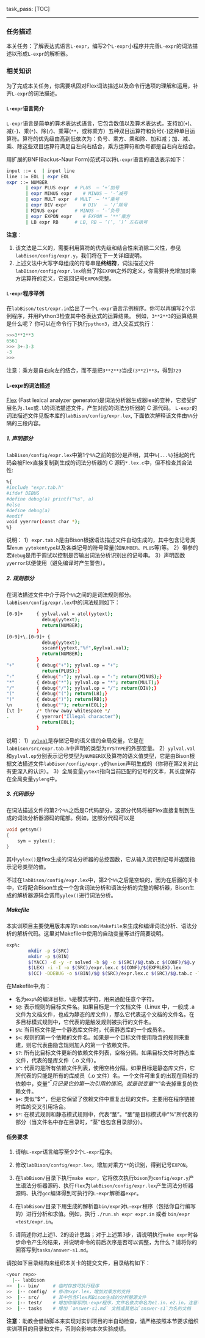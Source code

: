 task_pass: [TOC]

---

### 任务描述


本关任务：了解表达式语言`L-expr`，编写2个`L-expr`小程序并完善`L-expr`的词法描述以形成`L-expr`的解析器。


### 相关知识

为了完成本关任务，你需要巩固对Flex词法描述以及命令行选项的理解和运用，补齐`L-expr`的词法描述。

#### `L-expr`语言简介
`L-expr`语言是简单的算术表达式语言，它包含数值以及算术表达式，支持加(`+`)、减(`-`)、乘(`*`)、除(`/`)、乘幂(`**`，或称乘方）五种双目运算符和负号(`-`)这种单目运算符。算符的优先级由高到低依次为：负号、乘方、乘和除、加和减；加、减、乘、除这些双目运算符满足自左向右结合，乘方运算符和负号都是自右向左结合。

用扩展的BNF(Backus-Naur Form)范式可以将`L-expr`语言的语法表示如下：
```bash
input ::= ε  | input line
line ::= EOL | expr EOL
expr ::= NUMBER 
       | expr PLUS expr	 # PLUS  – ‘+’加号
       | expr MINUS expr	# MINUS – ‘-’减号
       | expr MULT expr	 # MULT  – ‘*’乘号
       | expr DIV expr      # DIV   – ‘/’除号
       | MINUS expr		 # MINUS – ‘-’负号
       | expr EXPON expr    # EXPON – ‘**’乘方
       | LB expr RB	     # LB, RB – ‘(’, ’)’ 左右括号
```

**注意**：
1. 该文法是二义的，需要利用算符的优先级和结合性来消除二义性，参见`labBison/config/expr.y`，我们将在下一关详细说明。
2. 上述文法中大写字母组成的符号串是**终结符**，词法描述文件 `labBison/config/expr.lex`给出了除`EXPON`之外的定义，你需要补充增加对乘方运算符的定义，它返回记号`EXPON`完整。

#### `L-expr`程序举例
在`labBison/test/expr.in`给出了一个`L-expr`语言示例程序。你可以再编写2个示例程序，并用Python3检查其中各表达式的运算结果。
例如，`3**2**3`的运算结果是什么呢？
你可以在命令行下执行`python3`，进入交互式执行：
```python
>>>3**2**3
6561
>>> 3+-3-3
-3
>>>
```
注意：乘方是自右向左的结合，而不是把`3**2**3`当成`(3**2)**3`，得到`729`

#### L-expr的词法描述
[Flex](https://github.com/westes/flex) (Fast lexical analyzer generator)是词法分析器生成器lex的变种，它接受扩展名为`.lex`或`.l`的词法描述文件，产生对应的词法分析器的 C 源代码。
`L-expr`的词法描述文件见版本库的`labBison/config/expr.lex`, 下面依次解释该文件由`%%`分隔的三段内容。
##### 1. 声明部分
`labBison/config/expr.lex`中第1个`%%`之前的部分是声明，其中`%{...%}`括起的代码会被Flex直接复制到生成的词法分析器的 C 源码`*.lex.c`中，但不检查其合法性:
```bash
%{
#include "expr.tab.h"
#ifdef DEBUG
#define debug(a) printf("%s", a)
#else
#define debug(a) 
#endif
void yyerror(const char *);
%}
```
说明：
1）`expr.tab.h`是由Bison根据语法描述文件自动生成的，其中包含记号类型`enum yytokentype`以及各类记号的符号常量(如`NUMBER`、`PLUS`等)等。
2）带参的宏`debug`是用于调试以控制是否输出词法分析识别出的记号串。
3）声明函数`yyerror`以便使用（避免编译时产生警告）。

##### 2. 规则部分
在词法描述文件中介于两个`%%`之间的是词法规则部分。`labBison/config/expr.lex`中的词法规则如下：
```bash
[0-9]+     { yylval.val = atol(yytext);
             debug(yytext);
             return(NUMBER);
           }
[0-9]+\.[0-9]+ {
             debug(yytext);
             sscanf(yytext,"%f",&yylval.val);
             return(NUMBER);
           }
"+"        { debug("+"); yylval.op = "+";
             return(PLUS);}
"-"        { debug("-"); yylval.op = "-"; return(MINUS);}
"*"        { debug("*"); yylval.op = "*"; return(MULT);}
"/"        { debug("/"); yylval.op = "/"; return(DIV);}
"("        { debug("("); return(LB);}
")"        { debug(")"); return(RB);}
\n         { debug(""); return(EOL);}
[\t ]*     /* throw away whitespace */
.          { yyerror("Illegal character");
             return(EOL);
           }

```
说明：
1）[`yylval`](https://www.gnu.org/software/bison/manual/html_node/Token-Values.html)是存储记号的语义值的全局变量，它是在`labBison/src/expr.tab.h`中声明的类型为`YYSTYPE`的外部变量。
2）`yylval.val`和`yylval.op`分别表示记号类型为`NUMBER`以及算符的语义值类型，它是由Bison根据文法描述文件`labBison/config/expr.y`的`%union`声明生成的（你将在第2关对此有更深入的认识）。
3）全局变量`yytext`指向当前匹配的记号的文本，其长度保存在全局变量`yyleng`中。

##### 3. 代码部分
在词法描述文件的第2个`%%`之后是C代码部分，这部分代码将被Flex直接复制到生成的词法分析器源码的尾部。例如，这部分代码可以是
```c
void getsym()
{
	sym = yylex();
}
```
其中`yylex()`是flex生成的词法分析器的总控函数，它从输入流识别记号并返回指示记号类型的值。

不过在`labBison/config/expr.lex`中，第2个`%%`之后是空缺的，因为在后面的关卡中，它将配合Bison生成一个包含词法分析和语法分析的完整的解析器，Bison生成的解析器源码会调用`yylex()`进行词法分析。

##### Makefile
本实训项目主要使用版本库的`labBison/Makefile`来生成和编译词法分析、语法分析的解析代码。这里对Makefile中使用的自动变量等进行简要说明。
```bash
exp%:
        mkdir -p $(SRC)
        mkdir -p $(BIN)
        $(YACC) -d -y -r solved -b $@ -o $(SRC)/$@.tab.c $(CONF)/$@.y
        $(LEX) -i -I -o $(SRC)/expr.lex.c $(CONF)/$(EXPRLEX).lex
        $(CC) -DDEBUG -o $(BIN)/$@ $(SRC)/expr.lex.c $(SRC)/$@.tab.c -lfl -lm
```
在Makefile中,有：
- 名为`exp%`的编译目标，`%`是模式字符，用来通配任意个字符。
- `$@`: 表示规则的目标文件名。如果目标是一个文档文件（Linux 中，一般成 .a 文件为文档文件，也成为静态的库文件），那么它代表这个文档的文件名。在多目标模式规则中，它代表的是触发规则被执行的文件名。
- `$%`: 当目标文件是一个静态库文件时，代表静态库的一个成员名。
- `$<`: 规则的第一个依赖的文件名。如果是一个目标文件使用隐含的规则来重建，则它代表由隐含规则加入的第一个依赖文件。
- `$?`: 所有比目标文件更新的依赖文件列表，空格分隔。如果目标文件时静态库文件，代表的是库文件（.o 文件）。
- `$^`: 代表的是所有依赖文件列表，使用空格分隔。如果目标是静态库文件，它所代表的只能是所有的库成员（.o 文件）名。一个文件可重复的出现在目标的依赖中，变量“$^”只记录它的第一次引用的情况。就是说变量“$^”会去掉重复的依赖文件。
- `$+`: 类似“$^”，但是它保留了依赖文件中重复出现的文件。主要用在程序链接时库的交叉引用场合。
- `$*`: 在模式规则和静态模式规则中，代表“茎”。“茎”是目标模式中“%”所代表的部分（当文件名中存在目录时，“茎”也包含目录部分）。

#### 任务要求
1. 请给`L-expr`语言编写至少2个`L-expr`程序。

2. 修改`labBison/config/expr.lex`，增加对乘方`**`的识别，得到记号`EXPON`。

3. 在`labBison/`目录下执行`make expr`，它将依次执行`bison`为`config/expr.y`产生语法分析器源码、执行`flex`为`labBison/config/expr.lex`产生词法分析器源码、执行`gcc`编译得到可执行的`L-expr`解析器`expr`。

4. 在`labBison/`目录下用生成的解析器`bin/expr`对`L-expr`程序（包括你自行编写的）进行分析和求值。例如，执行
   `./run.sh expr expr.in`
或者 `bin/expr <test/expr.in`。

5. 请简述你对上述1、2的设计思路；对于上述第3步，请说明执行`make expr`时各步命令产生的结果，并说明命令的前后次序是否可以调整，为什么？请将你的回答写到`tasks/answer-s1.md`。

请按如下目录结构来组织本关卡的提交文件，目录结构如下：

```bash
<your repo>
  |-- labBison
>>  |-- bin/     # 临时存放可执行程序
>>  |-- config/  # 修改expr.lex，增加对乘方的支持
>>  |-- src/     # 其中包含Flex和Bison生成的分析器源文件
>>  |-- test/    # 增加你编写的L-expr程序，文件名依次命名为e1.in、e2.in。注意不同程序需要体现不同的语言及处理特征
>>  |-- tasks    # 增加 `answer-s1.md` 文档或其他以`answer-s1`为名的文档
```

**注意**：助教会借助脚本来实现对实训项目的半自动检查，请严格按照本节要求组织实训项目的目录和文件，否则会影响本次实验成绩。

